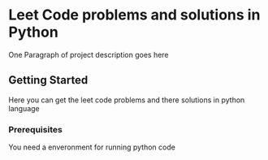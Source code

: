 # Leet Code problems and solutions in Python

One Paragraph of project description goes here

## Getting Started

Here you can get the leet code problems and there solutions in python language 

### Prerequisites

You need a enveronment for running python code


